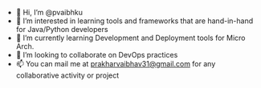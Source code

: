 - 👋 Hi, I’m @pvaibhku
- 👀 I’m interested in learning tools and frameworks that are hand-in-hand for Java/Python developers
- 🌱 I’m currently learning Development and Deployment tools for Micro Arch.
- 💞️ I’m looking to collaborate on DevOps practices
- 📫 You can mail me at prakharvaibhav31@gmail.com for any collaborative activity or project
